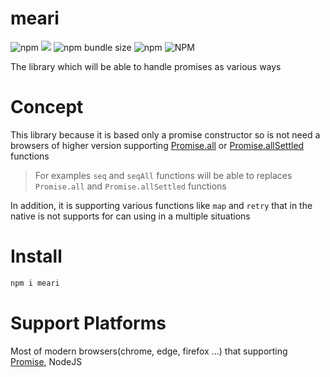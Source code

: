 # meari

![npm](https://img.shields.io/npm/v/array-organizer) [![](https://data.jsdelivr.com/v1/package/npm/array-organizer/badge)](https://www.jsdelivr.com/package/npm/array-organizer) ![npm bundle size](https://img.shields.io/bundlephobia/min/array-organizer) ![npm](https://img.shields.io/npm/dm/array-organizer) ![NPM](https://img.shields.io/npm/l/array-organizer)

The library which will be able to handle promises as various ways

# Concept

This library because it is based only a promise constructor so is not need a browsers of higher version supporting [Promise.all](https://developer.mozilla.org/en-US/docs/Web/JavaScript/Reference/Global_Objects/Promise/all) or [Promise.allSettled](https://developer.mozilla.org/en-US/docs/Web/JavaScript/Reference/Global_Objects/Promise/allSettled) functions

> For examples `seq` and `seqAll` functions will be able to replaces `Promise.all` and `Promise.allSettled` functions

In addition, it is supporting various functions like `map` and `retry` that in the native is not supports for can using in a multiple situations     
 
# Install
 
 ```javascript
 npm i meari
 ```
 
# Support Platforms

Most of modern browsers(chrome, edge, firefox ...) that supporting [Promise](https://developer.mozilla.org/en-US/docs/Web/JavaScript/Reference/Global_Objects/Promise), NodeJS
